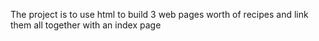 The project is to use html to build 3 web pages worth of recipes and link them all together with an index page